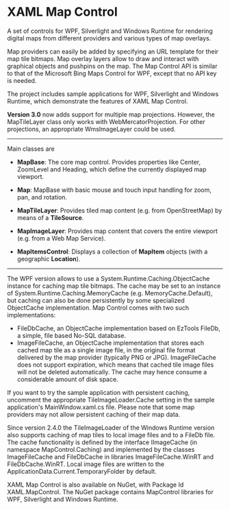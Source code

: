 # XAML Map Control

A set of controls for WPF, Silverlight and Windows Runtime for rendering digital maps from different providers and various types of map overlays.

Map providers can easily be added by specifying an URL template for their map tile bitmaps. 
Map overlay layers allow to draw and interact with graphical objects and pushpins on the map.
The Map Control API is similar to that of the Microsoft Bing Maps Control for WPF, except that no API key is needed.

The project includes sample applications for WPF, Silverlight and Windows Runtime, which demonstrate the features of XAML Map Control.

**Version 3.0** now adds support for multiple map projections. However, the MapTileLayer class only works with WebMercatorProjection.
For other projections, an appropriate WmsImageLayer could be used.

---

Main classes are

- **MapBase**: The core map control. Provides properties like Center, ZoomLevel and Heading, which
define the currently displayed map viewport.

- **Map**: MapBase with basic mouse and touch input handling for zoom, pan, and rotation.

- **MapTileLayer**: Provides tiled map content (e.g. from OpenStreetMap) by means of a **TileSource**.

- **MapImageLayer**: Provides map content that covers the entire viewport (e.g. from a Web Map Service).

- **MapItemsControl**: Displays a collection of **MapItem** objects (with a geographic **Location**).

---

The WPF version allows to use a System.Runtime.Caching.ObjectCache instance for caching map tile bitmaps.
The cache may be set to an instance of System.Runtime.Caching.MemoryCache (e.g. MemoryCache.Default),
but caching can also be done persistently by some specialized ObjectCache implementation.
Map Control comes with two such implementations:
* FileDbCache, an ObjectCache implementation based on EzTools FileDb, a simple, file based No-SQL database.
* ImageFileCache, an ObjectCache implementation that stores each cached map tile as a single image file,
in the original file format delivered by the map provider (typically PNG or JPG).
ImageFileCache does not support expiration, which means that cached tile image files will not be deleted automatically.
The cache may hence consume a considerable amount of disk space.

If you want to try the sample application with persistent caching, uncomment the appropriate TileImageLoader.Cache
setting in the sample application's MainWindow.xaml.cs file. Please note that some map providers may not allow
persistent caching of their map data.

Since version 2.4.0 the TileImageLoader of the Windows Runtime version also supports caching of map tiles to local image
files and to a FileDb file. The cache functionality is defined by the interface IImageCache (in namespace MapControl.Caching)
and implemented by the classes ImageFileCache and FileDbCache in libraries ImageFileCache.WinRT and FileDbCache.WinRT.
Local image files are written to the  ApplicationData.Current.TemporaryFolder by default.

XAML Map Control is also available on NuGet, with Package Id XAML.MapControl. The NuGet package contains MapControl libraries
for WPF, Silverlight and Windows Runtime.

